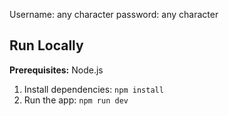 Username: any character
password: any character

## Run Locally

**Prerequisites:**  Node.js


1. Install dependencies:
   `npm install`
2. Run the app:
   `npm run dev`
